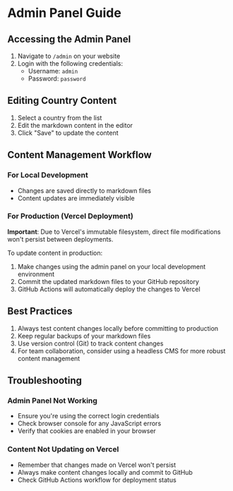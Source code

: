 # Admin Panel Guide

## Accessing the Admin Panel

1. Navigate to `/admin` on your website
2. Login with the following credentials:
   - Username: `admin`
   - Password: `password`

## Editing Country Content

1. Select a country from the list
2. Edit the markdown content in the editor
3. Click "Save" to update the content

## Content Management Workflow

### For Local Development
- Changes are saved directly to markdown files
- Content updates are immediately visible

### For Production (Vercel Deployment)
**Important**: Due to Vercel's immutable filesystem, direct file modifications won't persist between deployments.

To update content in production:
1. Make changes using the admin panel on your local development environment
2. Commit the updated markdown files to your GitHub repository
3. GitHub Actions will automatically deploy the changes to Vercel

## Best Practices

1. Always test content changes locally before committing to production
2. Keep regular backups of your markdown files
3. Use version control (Git) to track content changes
4. For team collaboration, consider using a headless CMS for more robust content management

## Troubleshooting

### Admin Panel Not Working
- Ensure you're using the correct login credentials
- Check browser console for any JavaScript errors
- Verify that cookies are enabled in your browser

### Content Not Updating on Vercel
- Remember that changes made on Vercel won't persist
- Always make content changes locally and commit to GitHub
- Check GitHub Actions workflow for deployment status